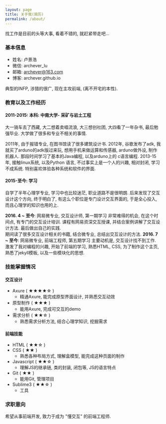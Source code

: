 ```yaml
---
layout: page
title: 关于我(简历)
permalink: /about/
---
```


找工作是目前的头等大事, 看着不错的, 就赶紧带走吧...

### 基本信息

- 姓名: 卢景浩
- 微信: archever_lu
- 邮箱: archever@163.com
- 博客: archever.github.io

典型的INFP, 涉猎的很广, 现在主攻前端, (离不开宅的本性). 

### 教育以及工作经历

#### 2011-2015: 本科: 中南大学- 采矿与岩土工程
大一骑车去了西藏, 大二想着卖唱流浪, 大三想创社团, 大四看了一年杂书, 最后勉强毕业. 大学做了很多和专业不相关的事情. 

2011年, 由于报错专业, 在图书馆读了很多建筑设计书. 
2012年, 谷歌发布了adk, 我就买了arduno的adk版过来玩, 想用手机来做运算和传感器, arduno做外设, 制作机器人. 那段时间学习了基本的Java编程, 以及arduno上的 c语言编程. 
2013-15年, 接触linux系统, 以及Python 语言, 不过事实上是一个人的兴趣, 相对封闭, 学习不成系统. 特别喜欢体验各种系统和软件的界面. 

#### 2015-至今: 学习
自学了半年心理学专业, 学习中也比较迷茫, 职业道路不是很明朗. 后来发现了交互设计这个方向, 终于明白了, 有这么个职位是专门设计交互界面的, 于是全心投入, 而且心理学的知识也用的上. 

**2016. 4 ~ 至今**: 网易微专业, 交互设计师, 第一期学习
非常难得的机会, 在这个时间点, 有专门的交互设计培训. 课程有网易资深交互授课, 并结合案例讲解了交互设计方法. 最后做出自己的实践.  
期间读了很多交互设计相关的书籍, 结合微专业, 总结出交互设计的方法. 
**2016. 7 ~ 至今**: 网易微专业, 前端工程师, 第五期学习
主要动机是, 交互设计找不到工作. 激发了我对编程的兴趣, 开始了前端的学习, 熟悉HTML, CSS, 为了制作这个主页, 熟悉了jekyll模板, 以及一些模块化的思想. 

### 技能掌握情况

#### 交互设计

- Axure ( ★★★★☆ )
	- 精通Axure, 能完成原型界面设计, 并熟悉交互动效
- 原型制作 ( ★★★ )
	- 能用Axure, 完成可交互的demo
- 需求分析 ( ★★☆ )
	- 熟悉需求分析方法, 结合心理学知识, 挖掘需求

#### 前端技能

- HTML ( ★★☆ )  
- CSS ( ★★ )
	- 熟悉各种布局方式, 理解盒模型, 能完成这种页面的制作
- Javascript ( ★★☆ )
	- 理解JS的继承链, 类的封装, 闭包等, JS的语言特点
- Git ( ★★ )
	- 能用Git, 管理项目
- Sublime3 ( ★★☆ )
	- 工具

### 求职意向

希望从事前端开发, 致力于成为 "懂交互" 的前端工程师.